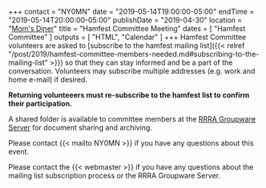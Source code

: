 +++
contact = "NY0MN"
date = "2019-05-14T19:00:00-05:00"
endTime = "2019-05-14T20:00:00-05:00"
publishDate = "2019-04-30"
location = "[Mom's Diner](/places/moms-diner/)"
title = "Hamfest Committee Meeting"
dates = [ "Hamfest Committee" ]
outputs = [ "HTML", "Calendar" ]
+++
Hamfest Committee volunteers are asked to [subscribe to the hamfest
mailing list]({{< relref "/post/2019/hamfest-committee-members-needed.md#subscribing-to-the-mailing-list" >}})
so that they can stay informed and be a part of the
conversation. Volunteers may subscribe multiple addresses
(e.g. work and home e-mail) if desired.

**Returning volunteeers must re-subscribe to the hamfest list to
confirm their participation.**

A shared folder is available to committee members at the
<a href="https://cloud.rrra.org" rel="nofollow">RRRA Groupware Server</a>
for document sharing and archiving.

Please contact {{< mailto NY0MN >}} if you have any questions about this
event.

Please contact the {{< webmaster >}} if you have any questions about the
mailing list subscription process or the RRRA Groupware Server.
